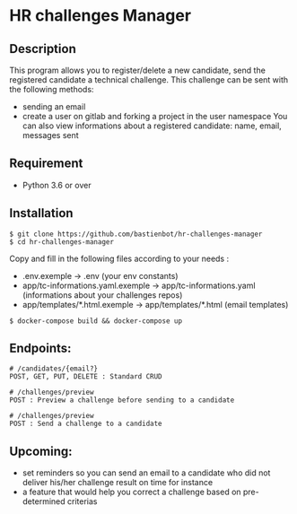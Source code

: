 # HR challenges Manager

## Description
This program allows you to register/delete a new candidate, send the registered candidate a technical challenge. This challenge can be sent with the following methods:
- sending an email
- create a user on gitlab and forking a project in the user namespace
You can also view informations about a registered candidate: name, email, messages sent

## Requirement
- Python 3.6 or over

## Installation
```
$ git clone https://github.com/bastienbot/hr-challenges-manager
$ cd hr-challenges-manager
```
Copy and fill in the following files according to your needs :
- .env.exemple -> .env (your env constants)
- app/tc-informations.yaml.exemple -> app/tc-informations.yaml (informations about your challenges repos)
- app/templates/\*.html.exemple -> app/templates/\*.html (email templates)
```
$ docker-compose build && docker-compose up
```

## Endpoints:
  ```
  # /candidates/{email?}
  POST, GET, PUT, DELETE : Standard CRUD

  # /challenges/preview
  POST : Preview a challenge before sending to a candidate

  # /challenges/preview
  POST : Send a challenge to a candidate
  ```

## Upcoming:
- set reminders so you can send an email to a candidate who did not deliver his/her challenge result on time for instance
- a feature that would help you correct a challenge based on pre-determined criterias